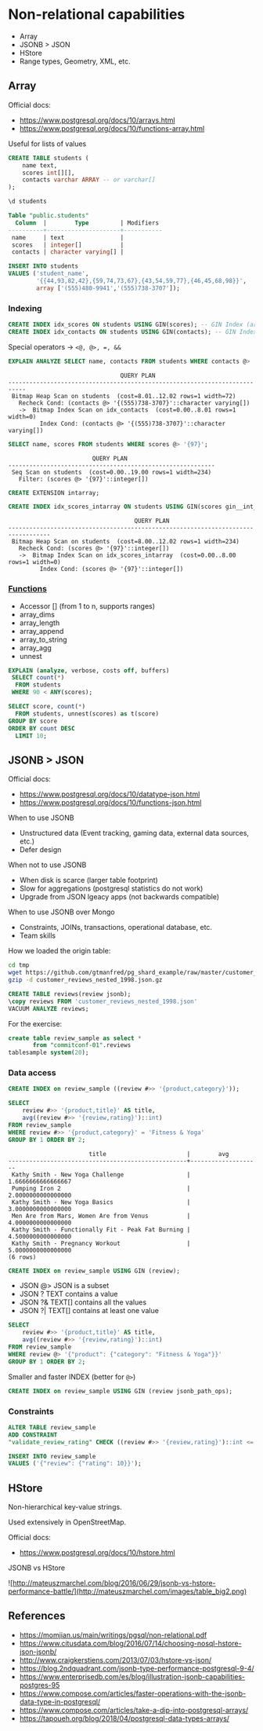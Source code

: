 # Non-relational capabilities

- Array
- JSONB > JSON
- HStore
- Range types, Geometry, XML, etc.

## Array

Official docs:

- <https://www.postgresql.org/docs/10/arrays.html>
- <https://www.postgresql.org/docs/10/functions-array.html>

Useful for lists of values

```sql
CREATE TABLE students (
    name text,
    scores int[][],
    contacts varchar ARRAY -- or varchar[]
);
```

```sql
\d students

Table "public.students"
  Column  |        Type         | Modifiers
----------+---------------------+-----------
 name     | text                |
 scores   | integer[]           |
 contacts | character varying[] |
 ```

```sql
INSERT INTO students
VALUES ('student_name',
        '{{44,93,82,42},{59,74,73,67},{43,54,59,77},{46,45,68,98}}',
        array ['(555)480-9941','(555)738-3707']);
```

### Indexing

```sql
CREATE INDEX idx_scores ON students USING GIN(scores); -- GIN Index (array)
CREATE INDEX idx_contacts ON students USING GIN(contacts); -- GIN Index (array)
```

Special operators -> `<@, @>, =, &&`

```sql
EXPLAIN ANALYZE SELECT name, contacts FROM students WHERE contacts @> '{(555)738-3707}';
```

```text
                                QUERY PLAN
---------------------------------------------------------------------------
 Bitmap Heap Scan on students  (cost=8.01..12.02 rows=1 width=72)
   Recheck Cond: (contacts @> '{(555)738-3707}'::character varying[])
   ->  Bitmap Index Scan on idx_contacts  (cost=0.00..8.01 rows=1 width=0)
         Index Cond: (contacts @> '{(555)738-3707}'::character varying[])
```

```sql
SELECT name, scores FROM students WHERE scores @> '{97}';
```

```text
                        QUERY PLAN
-----------------------------------------------------------
 Seq Scan on students  (cost=0.00..19.00 rows=1 width=234)
   Filter: (scores @> '{97}'::integer[])
```

```sql
CREATE EXTENSION intarray;
```

```sql
CREATE INDEX idx_scores_intarray ON students USING GIN(scores gin__int_ops);
```

```text
                                    QUERY PLAN
----------------------------------------------------------------------------------
 Bitmap Heap Scan on students  (cost=8.00..12.02 rows=1 width=234)
   Recheck Cond: (scores @> '{97}'::integer[])
   ->  Bitmap Index Scan on idx_scores_intarray  (cost=0.00..8.00 rows=1 width=0)
         Index Cond: (scores @> '{97}'::integer[])
```

### [Functions](https://www.postgresql.org/docs/10/functions-array.html)

- Accessor [] (from 1 to n, supports ranges)
- array_dims
- array_length
- array_append
- array_to_string
- array_agg
- unnest

```sql
EXPLAIN (analyze, verbose, costs off, buffers)
 SELECT count(*)
  FROM students
 WHERE 90 < ANY(scores);
```

```sql
SELECT score, count(*)
  FROM students, unnest(scores) as t(score)
GROUP BY score
ORDER BY count DESC
  LIMIT 10;
```

## JSONB > JSON

Official docs:

- <https://www.postgresql.org/docs/10/datatype-json.html>
- <https://www.postgresql.org/docs/10/functions-json.html>

When to use JSONB

- Unstructured data (Event tracking, gaming data, external data sources, etc.)
- Defer design

When not to use JSONB

- When disk is scarce (larger table footprint)
- Slow for aggregations (postgresql statistics do not work)
- Upgrade from JSON lgeacy apps (not backwards compatible)

When to use JSONB over Mongo

- Constraints, JOINs, transactions, operational database, etc.
- Team skills

How we loaded the origin table:

```bash
cd tmp
wget https://github.com/gtmanfred/pg_shard_example/raw/master/customer_reviews_nested_1998.json.gz
gzip -d customer_reviews_nested_1998.json.gz
```

```sql
CREATE TABLE reviews(review jsonb);
\copy reviews FROM 'customer_reviews_nested_1998.json'
VACUUM ANALYZE reviews;
```

For the exercise:

```sql
create table review_sample as select *
       from "commitconf-01".reviews
tablesample system(20);
```

### Data access

```sql
CREATE INDEX on review_sample ((review #>> '{product,category}'));
```

```sql
SELECT
    review #>> '{product,title}' AS title,
    avg((review #>> '{review,rating}')::int)
FROM review_sample
WHERE review #>> '{product,category}' = 'Fitness & Yoga'
GROUP BY 1 ORDER BY 2;
```

```text
                       title                       |        avg
---------------------------------------------------+--------------------
 Kathy Smith - New Yoga Challenge                  | 1.6666666666666667
 Pumping Iron 2                                    | 2.0000000000000000
 Kathy Smith - New Yoga Basics                     | 3.0000000000000000
 Men Are from Mars, Women Are from Venus           | 4.0000000000000000
 Kathy Smith - Functionally Fit - Peak Fat Burning | 4.5000000000000000
 Kathy Smith - Pregnancy Workout                   | 5.0000000000000000
(6 rows)
```

```sql
CREATE INDEX on review_sample USING GIN (review);
```

- JSON @> JSON is a subset
- JSON ? TEXT contains a value
- JSON ?& TEXT[] contains all the values
- JSON ?| TEXT[] contains at least one value

```sql
SELECT
    review #>> '{product,title}' AS title,
    avg((review #>> '{review,rating}')::int)
FROM review_sample
WHERE review @> '{"product": {"category": "Fitness & Yoga"}}'
GROUP BY 1 ORDER BY 2;
```

Smaller and faster INDEX (better for `@>`)

```sql
CREATE INDEX on review_sample USING GIN (review jsonb_path_ops);
```

### Constraints

```sql
ALTER TABLE review_sample
ADD CONSTRAINT
"validate_review_rating" CHECK ((review #>> '{review,rating}')::int <= 5);

INSERT INTO review_sample
VALUES ('{"review": {"rating": 10}}');
```

## HStore

Non-hierarchical key-value strings.

Used extensively in OpenStreetMap.

Official docs:

- <https://www.postgresql.org/docs/10/hstore.html>

JSONB vs HStore

![http://mateuszmarchel.com/blog/2016/06/29/jsonb-vs-hstore-performance-battle/](http://mateuszmarchel.com/images/table_big2.png)

## References

- <https://momjian.us/main/writings/pgsql/non-relational.pdf>
- <https://www.citusdata.com/blog/2016/07/14/choosing-nosql-hstore-json-jsonb/>
- <http://www.craigkerstiens.com/2013/07/03/hstore-vs-json/>
- <https://blog.2ndquadrant.com/jsonb-type-performance-postgresql-9-4/>
- <https://www.enterprisedb.com/es/blog/illustration-jsonb-capabilities-postgres-95>
- <https://www.compose.com/articles/faster-operations-with-the-jsonb-data-type-in-postgresql/>
- <https://www.compose.com/articles/take-a-dip-into-postgresql-arrays/>
- <https://tapoueh.org/blog/2018/04/postgresql-data-types-arrays/>
